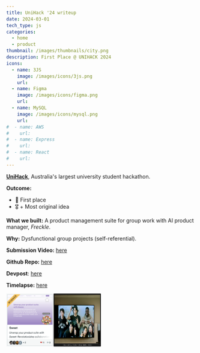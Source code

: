 ```yaml
---
title: UniHack '24 writeup
date: 2024-03-01
tech_type: js
categories:
  - home
  - product
thumbnail: /images/thumbnails/city.png
description: First Place @ UNIHACK 2024
icons:
  - name: 3JS
    image: /images/icons/3js.png
    url:   
  - name: Figma
    image: /images/icons/figma.png
    url:
  - name: MySQL
    image: /images/icons/mysql.png
    url:
#  - name: AWS
#    url:
#  - name: Express
#    url:
#  - name: React
#    url:
---
```

**[UniHack](https://www.unihack.net/about)**, Australia's largest university student hackathon.

**Outcome:**
- 🥇 First place
- 🎖️ + Most original idea

**What we built:** A product management suite for group work with AI product manager, _Freckle_.

**Why:** Dysfunctional group projects (self-referential). 

**Submission Video:** [here](https://youtu.be/VYJglfuWDqo?si=enaEYBgqaMORxe-r)

**Github Repo:** [here](https://github.com/orgs/amiables-2024/repositories)

**Devpost**: [here](https://devpost.com/software/sweet-qlndop)

**Timelapse:** [here](https://youtu.be/LfvLdgmBXa8)

<div style="display: flex;">
<img src="/images/unihack-devpost-cover.png" style="width: 25%; height: auto;">
<img src="/images/unihack-24-team.png" style="width: 25%; height: auto;">
</div>

[//]: # ()
[//]: # (---)

[//]: # (# Gallery)

[//]: # ()
[//]: # (![https://i.elijahaa.com/fT9iRno.gif]&#40;https://i.elijahaa.com/fT9iRno.gif&#41; )

[//]: # ()
[//]: # (![https://i.elijahaa.com/Hn5yPVt.gif]&#40;https://i.elijahaa.com/Hn5yPVt.gif "https://i.elijahaa.com/Hn5yPVt.gif"&#41; )

[//]: # ()
[//]: # (![https://i.elijahaa.com/p7e455r.gif]&#40;https://i.elijahaa.com/p7e455r.gif "https://i.elijahaa.com/p7e455r.gif"&#41; )

[//]: # ()
[//]: # (![https://i.elijahaa.com/CxXDmcx.gif]&#40;https://i.elijahaa.com/CxXDmcx.gif "https://i.elijahaa.com/CxXDmcx.gif"&#41; )

[//]: # ()
[//]: # (![https://i.elijahaa.com/hOPSlrf.gif]&#40;https://i.elijahaa.com/hOPSlrf.gif "https://i.elijahaa.com/hOPSlrf.gif"&#41; )

[//]: # ()
[//]: # (![https://i.elijahaa.com/UAW6Zwk.gif]&#40;https://i.elijahaa.com/UAW6Zwk.gif "https://i.elijahaa.com/UAW6Zwk.gif"&#41; )

[//]: # ()
[//]: # (![https://i.elijahaa.com/t99sUND.gif]&#40;https://i.elijahaa.com/t99sUND.gif "https://i.elijahaa.com/t99sUND.gif"&#41; )

[//]: # ()
[//]: # (![https://i.elijahaa.com/Xj7d5Cg.gif]&#40;https://i.elijahaa.com/Xj7d5Cg.gif "https://i.elijahaa.com/Xj7d5Cg.gif"&#41; )